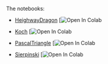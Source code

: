 The notebooks:

- [HeighwayDragon](https://github.com/alireza-astane/Comp_Physics/blob/main/ex1_fractals/heighwayDragon/HeighwayDragon.ipynb) [![Open In Colab](https://drive.google.com/file/d/1F85z97BGLo29eYwsHpJ43htRPQ2cbn1f/view?usp=sharing)

- [Koch](https://github.com/alireza-astane/Comp_Physics/blob/main/ex1_fractals/koch/Koch.ipynb) [![Open In Colab](https://drive.google.com/file/d/1l2NVCqtnd1SHWVdHb2wPY7JkE1e5gju6/view?usp=sharing)

- [PascalTriangle](https://github.com/alireza-astane/Comp_Physics/blob/main/ex1_fractals/pascalTriangle/PascalTriangle.ipynb) [![Open In Colab](https://drive.google.com/file/d/1hU5LfUdhU9dg3SYJKCZEV1vv4SUki5xp/view?usp=sharing)

- [Sierpinski](https://github.com/alireza-astane/Comp_Physics/blob/main/ex1_fractals/sierpinski/Sierpinski.ipynb) [![Open In Colab](https://drive.google.com/file/d/18IOJae2CGgFfMROYKOejHZYxKOH28B3n/view?usp=sharing)




